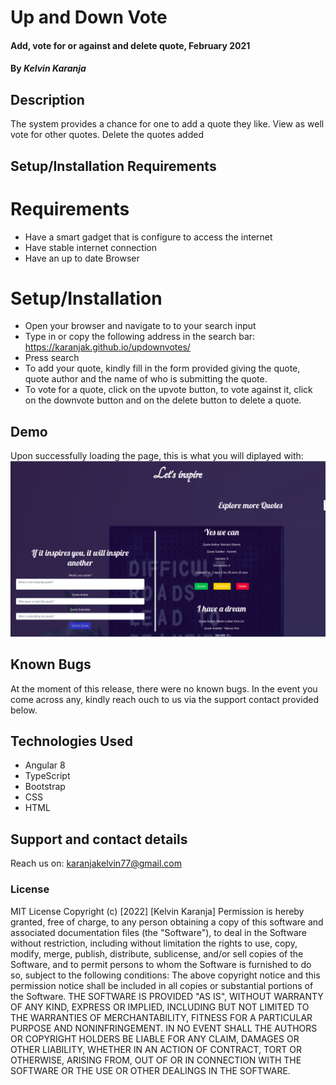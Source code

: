 # Up and Down Vote
#### Add, vote for or against and delete quote, February 2021
#### By *Kelvin Karanja*
## Description
The system provides a chance for one to add a quote they like.
View as well vote for other quotes. 
Delete the quotes added
## Setup/Installation Requirements
# Requirements 
* Have a smart gadget that is configure to access the internet
* Have stable internet connection
* Have an up to date Browser
# Setup/Installation
* Open your browser and navigate to to your search input
* Type in or copy the following address in the search bar: https://karanjak.github.io/updownvotes/
* Press search
* To add your quote, kindly fill in the form provided giving the quote, quote author and the name of who is submitting the quote.
* To vote for a quote, click on the upvote button, to vote against it, click on the downvote button and 
on the delete button to delete a quote. 
## Demo
Upon successfully loading the page, this is what you will diplayed with:
![alt text](https://github.com/KaranjaK/updownvotes/blob/master/src/assets/images/demo.png)
## Known Bugs
At the moment of this release, there were no known bugs. In the event you come across any, kindly reach ouch to us via the support contact provided below. 
## Technologies Used
* Angular 8
* TypeScript
* Bootstrap
* CSS
* HTML
## Support and contact details
Reach us on: karanjakelvin77@gmail.com
### License
MIT License
Copyright (c) [2022] [Kelvin Karanja]
Permission is hereby granted, free of charge, to any person obtaining a copy
of this software and associated documentation files (the "Software"), to deal
in the Software without restriction, including without limitation the rights
to use, copy, modify, merge, publish, distribute, sublicense, and/or sell
copies of the Software, and to permit persons to whom the Software is
furnished to do so, subject to the following conditions:
The above copyright notice and this permission notice shall be included in all
copies or substantial portions of the Software.
THE SOFTWARE IS PROVIDED "AS IS", WITHOUT WARRANTY OF ANY KIND, EXPRESS OR
IMPLIED, INCLUDING BUT NOT LIMITED TO THE WARRANTIES OF MERCHANTABILITY,
FITNESS FOR A PARTICULAR PURPOSE AND NONINFRINGEMENT. IN NO EVENT SHALL THE
AUTHORS OR COPYRIGHT HOLDERS BE LIABLE FOR ANY CLAIM, DAMAGES OR OTHER
LIABILITY, WHETHER IN AN ACTION OF CONTRACT, TORT OR OTHERWISE, ARISING FROM,
OUT OF OR IN CONNECTION WITH THE SOFTWARE OR THE USE OR OTHER DEALINGS IN THE
SOFTWARE.